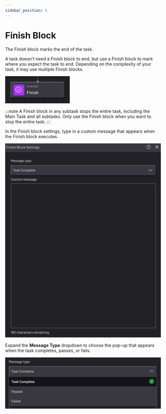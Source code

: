 ```yaml
---
sidebar_position: 5
---
```


# Finish Block

The Finish block marks the end of the task.

A task doesn't need a Finish block to end, but use a Finish block to mark where you expect the task to end. Depending on the complexity of your task, it may use multiple Finish blocks.

![](../Images/TaskCanvasBlockGlossary/Canvas-Finish-Block.png)

:::note
A Finish block in any subtask stops the entire task, including the Main Task and all subtasks. Only use the Finish block when you want to stop the entire task.
:::

In the Finish block settings, type in a custom message that appears when the Finish block executes.

![](../Images/TaskCanvasBlockGlossary/Canvas-Finish-Settings.png)


Expand the **Message Type** dropdown to choose the pop-up that appears when the task completes, passes, or fails.

![](../Images/TaskCanvasBlockGlossary/Canvas-Finish-MessageTypesDropdown.png)

